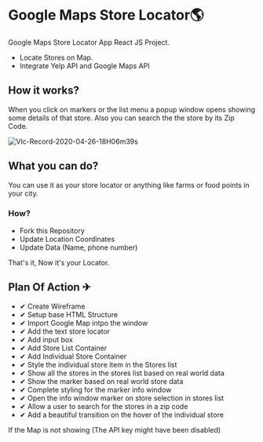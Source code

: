 # Google Maps Store Locator🌎

Google Maps Store Locator App React JS Project.
- Locate Stores on Map.
- Integrate Yelp API and Google Maps API

## How it works?

When you click on markers or the list menu a popup window opens showing some details of that store. Also you can search the the store by its Zip Code.

![Vlc-Record-2020-04-26-18H06m39s](https://user-images.githubusercontent.com/61178058/80308677-b0b4f380-87e9-11ea-96bc-529de2bec99e.gif)

## What you can do?

You can use it as your store locator or anything like farms or food points in your city.

### How?

- Fork this Repository
- Update Location Coordinates
- Update Data (Name, phone number)

That's it, Now it's your Locator.

## Plan Of Action ✈

- ✔ Create Wireframe
- ✔ Setup base HTML Structure
- ✔ Import Google Map intpo the window
- ✔ Add the text store locator
- ✔ Add input box
- ✔ Add Store List Container
- ✔ Add Individual Store Container
- ✔ Style the individual store item in the Stores list
- ✔ Show all the stores in the stores list based on real world data
- ✔ Show the marker based on real world store data
- ✔ Complete styling for the marker info window
- ✔ Open the info window marker on store selection in stores list
- ✔ Allow a user to search for the stores in a zip code
- ✔ Add a beautiful transition on the hover of the individual store


If the Map is not showing (The API key might have been disabled)

